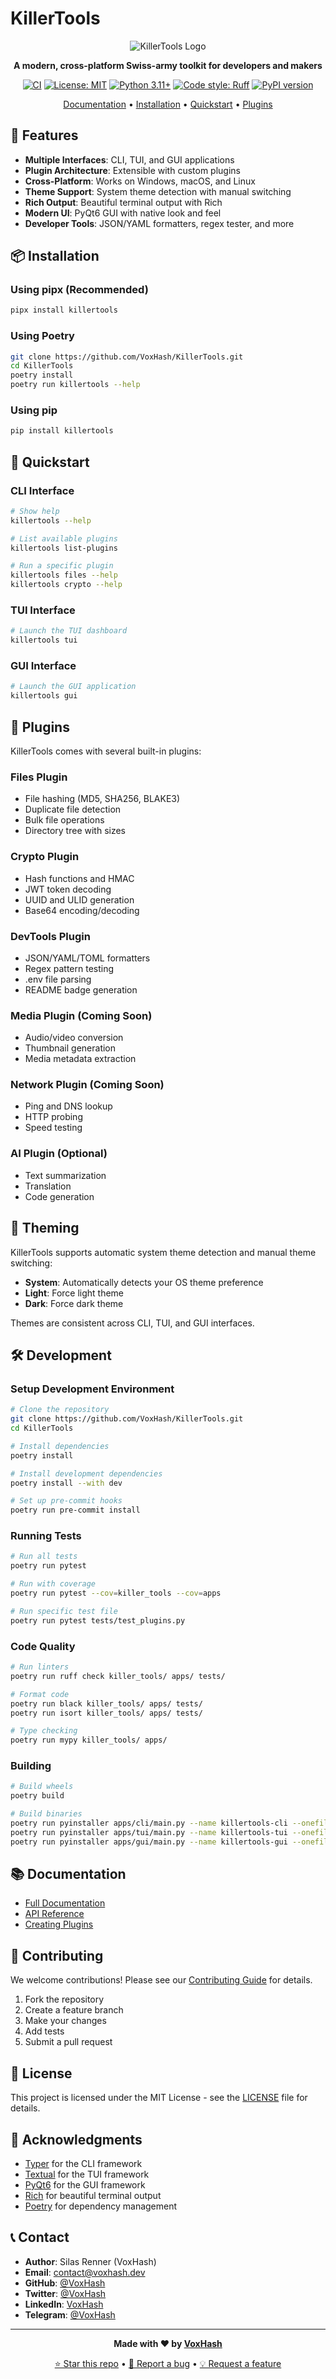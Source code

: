 
# KillerTools

<div align="center">

![KillerTools Logo](assets/icons/killer.svg)

**A modern, cross-platform Swiss-army toolkit for developers and makers**

[![CI](https://github.com/VoxHash/KillerTools/workflows/CI/badge.svg)](https://github.com/VoxHash/KillerTools/actions)
[![License: MIT](https://img.shields.io/badge/License-MIT-yellow.svg)](https://opensource.org/licenses/MIT)
[![Python 3.11+](https://img.shields.io/badge/python-3.11+-blue.svg)](https://www.python.org/downloads/)
[![Code style: Ruff](https://img.shields.io/endpoint?url=https://raw.githubusercontent.com/astral-sh/ruff/main/assets/badge/v2.json)](https://github.com/astral-sh/ruff)
[![PyPI version](https://badge.fury.io/py/killertools.svg)](https://badge.fury.io/py/killertools)

[Documentation](https://voxhash.github.io/KillerTools) • [Installation](#installation) • [Quickstart](#quickstart) • [Plugins](#plugins)

</div>

## 🚀 Features

- **Multiple Interfaces**: CLI, TUI, and GUI applications
- **Plugin Architecture**: Extensible with custom plugins
- **Cross-Platform**: Works on Windows, macOS, and Linux
- **Theme Support**: System theme detection with manual switching
- **Rich Output**: Beautiful terminal output with Rich
- **Modern UI**: PyQt6 GUI with native look and feel
- **Developer Tools**: JSON/YAML formatters, regex tester, and more

## 📦 Installation

### Using pipx (Recommended)

```bash
pipx install killertools
```

### Using Poetry

```bash
git clone https://github.com/VoxHash/KillerTools.git
cd KillerTools
poetry install
poetry run killertools --help
```

### Using pip

```bash
pip install killertools
```

## 🏃 Quickstart

### CLI Interface

```bash
# Show help
killertools --help

# List available plugins
killertools list-plugins

# Run a specific plugin
killertools files --help
killertools crypto --help
```

### TUI Interface

```bash
# Launch the TUI dashboard
killertools tui
```

### GUI Interface

```bash
# Launch the GUI application
killertools gui
```

## 🔌 Plugins

KillerTools comes with several built-in plugins:

### Files Plugin
- File hashing (MD5, SHA256, BLAKE3)
- Duplicate file detection
- Bulk file operations
- Directory tree with sizes

### Crypto Plugin
- Hash functions and HMAC
- JWT token decoding
- UUID and ULID generation
- Base64 encoding/decoding

### DevTools Plugin
- JSON/YAML/TOML formatters
- Regex pattern testing
- .env file parsing
- README badge generation

### Media Plugin (Coming Soon)
- Audio/video conversion
- Thumbnail generation
- Media metadata extraction

### Network Plugin (Coming Soon)
- Ping and DNS lookup
- HTTP probing
- Speed testing

### AI Plugin (Optional)
- Text summarization
- Translation
- Code generation

## 🎨 Theming

KillerTools supports automatic system theme detection and manual theme switching:

- **System**: Automatically detects your OS theme preference
- **Light**: Force light theme
- **Dark**: Force dark theme

Themes are consistent across CLI, TUI, and GUI interfaces.

## 🛠️ Development

### Setup Development Environment

```bash
# Clone the repository
git clone https://github.com/VoxHash/KillerTools.git
cd KillerTools

# Install dependencies
poetry install

# Install development dependencies
poetry install --with dev

# Set up pre-commit hooks
poetry run pre-commit install
```

### Running Tests

```bash
# Run all tests
poetry run pytest

# Run with coverage
poetry run pytest --cov=killer_tools --cov=apps

# Run specific test file
poetry run pytest tests/test_plugins.py
```

### Code Quality

```bash
# Run linters
poetry run ruff check killer_tools/ apps/ tests/

# Format code
poetry run black killer_tools/ apps/ tests/
poetry run isort killer_tools/ apps/ tests/

# Type checking
poetry run mypy killer_tools/ apps/
```

### Building

```bash
# Build wheels
poetry build

# Build binaries
poetry run pyinstaller apps/cli/main.py --name killertools-cli --onefile
poetry run pyinstaller apps/tui/main.py --name killertools-tui --onefile
poetry run pyinstaller apps/gui/main.py --name killertools-gui --onefile --windowed
```

## 📚 Documentation

- [Full Documentation](https://voxhash.github.io/KillerTools)
- [API Reference](https://voxhash.github.io/KillerTools/development/api/)
- [Creating Plugins](https://voxhash.github.io/KillerTools/development/plugins/)

## 🤝 Contributing

We welcome contributions! Please see our [Contributing Guide](CONTRIBUTING.md) for details.

1. Fork the repository
2. Create a feature branch
3. Make your changes
4. Add tests
5. Submit a pull request

## 📄 License

This project is licensed under the MIT License - see the [LICENSE](LICENSE) file for details.

## 🙏 Acknowledgments

- [Typer](https://typer.tiangolo.com/) for the CLI framework
- [Textual](https://textual.textualize.io/) for the TUI framework
- [PyQt6](https://www.riverbankcomputing.com/software/pyqt/) for the GUI framework
- [Rich](https://rich.readthedocs.io/) for beautiful terminal output
- [Poetry](https://python-poetry.org/) for dependency management

## 📞 Contact

- **Author**: Silas Renner (VoxHash)
- **Email**: contact@voxhash.dev
- **GitHub**: [@VoxHash](https://github.com/VoxHash)
- **Twitter**: [@VoxHash](https://twitter.com/VoxHash)
- **LinkedIn**: [VoxHash](https://linkedin.com/in/voxhash)
- **Telegram**: [@VoxHash](https://t.me/VoxHash)

---

<div align="center">

**Made with ❤️ by [VoxHash](https://github.com/VoxHash)**

[⭐ Star this repo](https://github.com/VoxHash/KillerTools) • [🐛 Report a bug](https://github.com/VoxHash/KillerTools/issues) • [💡 Request a feature](https://github.com/VoxHash/KillerTools/issues)

</div>
